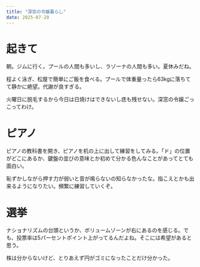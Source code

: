```yaml
---
title: "深窓の令嬢暮らし"
date: 2025-07-20
---
```



# 起きて

朝。ジムに行く。プールの人間も多いし、ラゾーナの人間も多い。夏休みだね。

程よく泳ぎ、松屋で簡単にご飯を食べる。プールで体重量ったら63kgに落ちてて静かに絶望。代謝が良すぎる。

火曜日に脱毛するから今日は日焼けはできないし痣も残せない。深窓の令嬢ごっこってわけ。
# ピアノ
ピアノの教科書を開き、ピアノを机の上に出して練習をしてみる。「ド」の位置がどこにあるか、鍵盤の並びの意味とか初めて分かる色んなことがあってとても面白い。

恥ずかしながら押す力が弱いと音が鳴らないの知らなかったな。指こえとかも出来るようになりたい。頻繁に練習していくぞ。

# 選挙
ナショナリズムの台頭というか、ボリュームゾーンが右にあるのを感じる。でも、投票率は5パーセントポイント上がってるんだよね。そこには希望があると思う。

株は分からないけど、とりあえず円がゴミになったことだけ分かった。